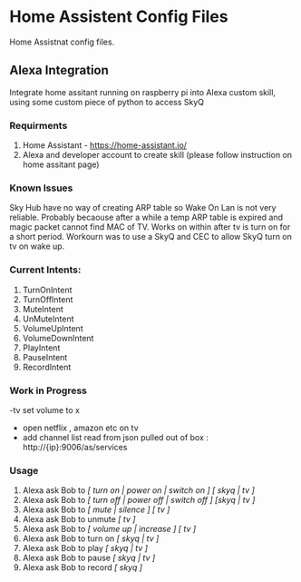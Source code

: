 # Home Assistent Config Files

Home Assistnat config files.

## Alexa Integration

Integrate home assitant running on raspberry pi into Alexa custom skill, using some custom piece of python to access SkyQ

### Requirments

1. Home Assistant - https://home-assistant.io/
2. Alexa and developer account to create skill (please follow instruction on home assitant page)

### Known Issues

Sky Hub have no way of creating ARP table so Wake On Lan is not very reliable.
Probably becaouse after a while a temp ARP table is expired and magic packet cannot find MAC of TV.
Works on within after tv is turn on for a short period.
Workourn was to use a SkyQ and CEC to allow SkyQ turn on tv on wake up.

### Current Intents:

 1. TurnOnIntent
 2. TurnOffIntent
 3. MuteIntent
 4. UnMuteIntent
 5. VolumeUpIntent
 6. VolumeDownIntent
 7. PlayIntent
 8. PauseIntent
 9. RecordIntent
 
### Work in Progress
-tv set volume to x
- open netflix , amazon etc on tv
- add channel list read from json pulled out of box : http://{ip}:9006/as/services
 
 
 ### Usage
 1. Alexa ask Bob to *[ turn on | power on | switch on ]* *[ skyq | tv ]*
 2. Alexa ask Bob to *[ turn off | power off | switch off ]* *[skyq | tv ]*
 3. Alexa ask Bob to *[ mute | silence ]* *[ tv ]*
 4. Alexa ask Bob to unmute *[ tv ]*
 5. Alexa ask Bob to *[ volume up | increase ]*  *[ tv ]*
 6. Alexa ask Bob to turn on *[ skyq | tv ]*
 7. Alexa ask Bob to play *[ skyq | tv ]*
 8. Alexa ask Bob to pause *[ skyq | tv ]*
 8. Alexa ask Bob to record *[ skyq ]*

 
 
 
 
 
